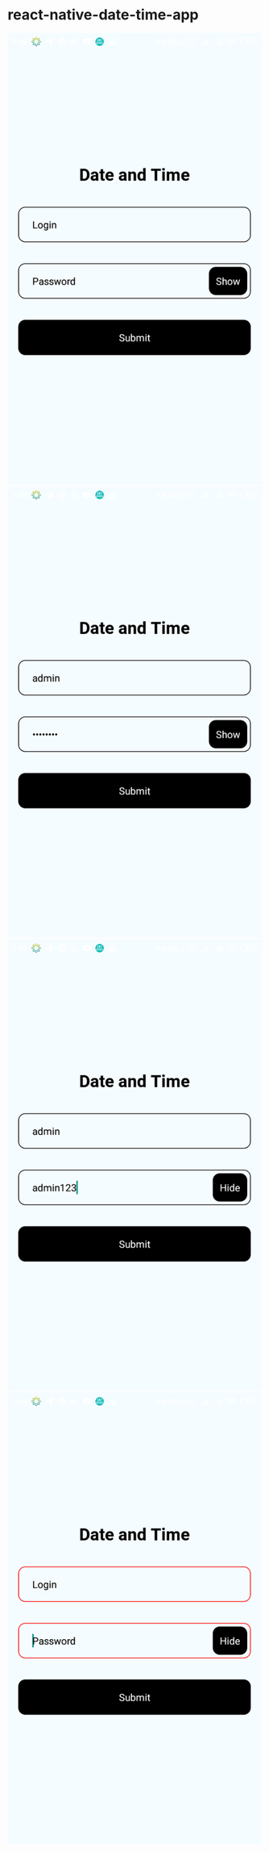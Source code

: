 # react-native-date-time-app
![Alt text](screenshots/Screenshot_2019-08-09-01-48-41-112_com.lowlife.datetimeapp.png?raw=true "Screen 1")
![Alt text](screenshots/Screenshot_2019-08-09-01-49-32-212_com.lowlife.datetimeapp.png?raw=true "Screen 2")
![Alt text](screenshots/Screenshot_2019-08-09-01-49-44-469_com.lowlife.datetimeapp.png?raw=true "Screen 3")
![Alt text](screenshots/Screenshot_2019-08-09-01-49-55-903_com.lowlife.datetimeapp.png?raw=true "Screen 4")
